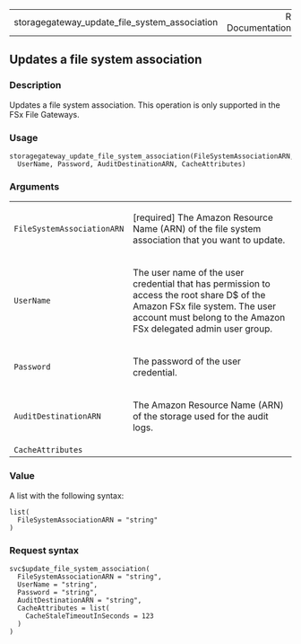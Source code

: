 <table style="width: 100%;">
<tbody>
<tr class="odd">
<td>storagegateway_update_file_system_association</td>
<td style="text-align: right;">R Documentation</td>
</tr>
</tbody>
</table>

## Updates a file system association

### Description

Updates a file system association. This operation is only supported in
the FSx File Gateways.

### Usage

    storagegateway_update_file_system_association(FileSystemAssociationARN,
      UserName, Password, AuditDestinationARN, CacheAttributes)

### Arguments

<table>
<colgroup>
<col style="width: 35%" />
<col style="width: 65%" />
</colgroup>
<tbody>
<tr class="odd">
<td><code
id="storagegateway_update_file_system_association_:_FileSystemAssociationARN">FileSystemAssociationARN</code></td>
<td><p>[required] The Amazon Resource Name (ARN) of the file system
association that you want to update.</p></td>
</tr>
<tr class="even">
<td><code
id="storagegateway_update_file_system_association_:_UserName">UserName</code></td>
<td><p>The user name of the user credential that has permission to
access the root share D$ of the Amazon FSx file system. The user account
must belong to the Amazon FSx delegated admin user group.</p></td>
</tr>
<tr class="odd">
<td><code
id="storagegateway_update_file_system_association_:_Password">Password</code></td>
<td><p>The password of the user credential.</p></td>
</tr>
<tr class="even">
<td><code
id="storagegateway_update_file_system_association_:_AuditDestinationARN">AuditDestinationARN</code></td>
<td><p>The Amazon Resource Name (ARN) of the storage used for the audit
logs.</p></td>
</tr>
<tr class="odd">
<td><code
id="storagegateway_update_file_system_association_:_CacheAttributes">CacheAttributes</code></td>
<td></td>
</tr>
</tbody>
</table>

### Value

A list with the following syntax:

    list(
      FileSystemAssociationARN = "string"
    )

### Request syntax

    svc$update_file_system_association(
      FileSystemAssociationARN = "string",
      UserName = "string",
      Password = "string",
      AuditDestinationARN = "string",
      CacheAttributes = list(
        CacheStaleTimeoutInSeconds = 123
      )
    )
